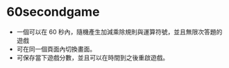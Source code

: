 # 60secondgame
 - 一個可以在 60 秒內，隨機產生加減乘除規則與運算符號，並且無限次答題的遊戲
 - 可在同一個頁面內切換畫面。
 - 可保存當下遊戲分數，並且可以在時間到之後重啟遊戲。
 
